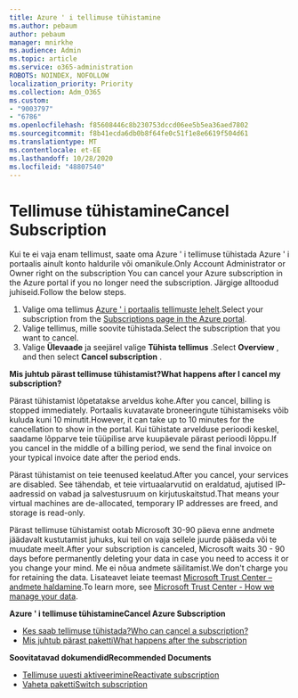 ```yaml
---
title: Azure ' i tellimuse tühistamine
ms.author: pebaum
author: pebaum
manager: mnirkhe
ms.audience: Admin
ms.topic: article
ms.service: o365-administration
ROBOTS: NOINDEX, NOFOLLOW
localization_priority: Priority
ms.collection: Adm_O365
ms.custom:
- "9003797"
- "6786"
ms.openlocfilehash: f85608446c8b230753dccd06ee5b5ea36aed7802
ms.sourcegitcommit: f8b41ecda6db0b8f64fe0c51f1e8e6619f504d61
ms.translationtype: MT
ms.contentlocale: et-EE
ms.lasthandoff: 10/28/2020
ms.locfileid: "48807540"
---
```

# <a name="cancel-subscription"></a><span data-ttu-id="3c191-102">Tellimuse tühistamine</span><span class="sxs-lookup"><span data-stu-id="3c191-102">Cancel Subscription</span></span>

<span data-ttu-id="3c191-103">Kui te ei vaja enam tellimust, saate oma Azure ' i tellimuse tühistada Azure ' i portaalis ainult konto haldurile või omanikule.</span><span class="sxs-lookup"><span data-stu-id="3c191-103">Only Account Administrator or Owner right on the subscription You can cancel your Azure subscription in the Azure portal if you no longer need the subscription.</span></span> <span data-ttu-id="3c191-104">Järgige alltoodud juhiseid.</span><span class="sxs-lookup"><span data-stu-id="3c191-104">Follow the below steps.</span></span>

1. <span data-ttu-id="3c191-105">Valige oma tellimus [Azure ' i portaalis tellimuste lehelt](https://portal.azure.com/#blade/Microsoft_Azure_Billing/SubscriptionsBlade).</span><span class="sxs-lookup"><span data-stu-id="3c191-105">Select your subscription from the [Subscriptions page in the Azure portal](https://portal.azure.com/#blade/Microsoft_Azure_Billing/SubscriptionsBlade).</span></span>
2. <span data-ttu-id="3c191-106">Valige tellimus, mille soovite tühistada.</span><span class="sxs-lookup"><span data-stu-id="3c191-106">Select the subscription that you want to cancel.</span></span>
3. <span data-ttu-id="3c191-107">Valige **Ülevaade** ja seejärel valige **Tühista tellimus** .</span><span class="sxs-lookup"><span data-stu-id="3c191-107">Select **Overview** , and then select **Cancel subscription** .</span></span>

<span data-ttu-id="3c191-108">**Mis juhtub pärast tellimuse tühistamist?**</span><span class="sxs-lookup"><span data-stu-id="3c191-108">**What happens after I cancel my subscription?**</span></span>

<span data-ttu-id="3c191-109">Pärast tühistamist lõpetatakse arveldus kohe.</span><span class="sxs-lookup"><span data-stu-id="3c191-109">After you cancel, billing is stopped immediately.</span></span> <span data-ttu-id="3c191-110">Portaalis kuvatavate broneeringute tühistamiseks võib kuluda kuni 10 minutit.</span><span class="sxs-lookup"><span data-stu-id="3c191-110">However, it can take up to 10 minutes for the cancellation to show in the portal.</span></span> <span data-ttu-id="3c191-111">Kui tühistate arvelduse perioodi keskel, saadame lõpparve teie tüüpilise arve kuupäevale pärast perioodi lõppu.</span><span class="sxs-lookup"><span data-stu-id="3c191-111">If you cancel in the middle of a billing period, we send the final invoice on your typical invoice date after the period ends.</span></span>

<span data-ttu-id="3c191-112">Pärast tühistamist on teie teenused keelatud.</span><span class="sxs-lookup"><span data-stu-id="3c191-112">After you cancel, your services are disabled.</span></span> <span data-ttu-id="3c191-113">See tähendab, et teie virtuaalarvutid on eraldatud, ajutised IP-aadressid on vabad ja salvestusruum on kirjutuskaitstud.</span><span class="sxs-lookup"><span data-stu-id="3c191-113">That means your virtual machines are de-allocated, temporary IP addresses are freed, and storage is read-only.</span></span>

<span data-ttu-id="3c191-114">Pärast tellimuse tühistamist ootab Microsoft 30-90 päeva enne andmete jäädavalt kustutamist juhuks, kui teil on vaja sellele juurde pääseda või te muudate meelt.</span><span class="sxs-lookup"><span data-stu-id="3c191-114">After your subscription is canceled, Microsoft waits 30 - 90 days before permanently deleting your data in case you need to access it or you change your mind.</span></span> <span data-ttu-id="3c191-115">Me ei nõua andmete säilitamist.</span><span class="sxs-lookup"><span data-stu-id="3c191-115">We don't charge you for retaining the data.</span></span> <span data-ttu-id="3c191-116">Lisateavet leiate teemast [Microsoft Trust Center – andmete haldamine](https://go.microsoft.com/fwLink/p/?LinkID=822930&clcid=0x409).</span><span class="sxs-lookup"><span data-stu-id="3c191-116">To learn more, see [Microsoft Trust Center - How we manage your data](https://go.microsoft.com/fwLink/p/?LinkID=822930&clcid=0x409).</span></span>

<span data-ttu-id="3c191-117">**Azure ' i tellimuse tühistamine**</span><span class="sxs-lookup"><span data-stu-id="3c191-117">**Cancel Azure Subscription**</span></span>

- [<span data-ttu-id="3c191-118">Kes saab tellimuse tühistada?</span><span class="sxs-lookup"><span data-stu-id="3c191-118">Who can cancel a subscription?</span></span>](https://docs.microsoft.com/azure/billing/billing-how-to-cancel-azure-subscription?WT.mc_id=Portal-Microsoft_Azure_Support#who-can-cancel-a-subscription)
- [<span data-ttu-id="3c191-119">Mis juhtub pärast paketti</span><span class="sxs-lookup"><span data-stu-id="3c191-119">What happens after the subscription</span></span>](https://docs.microsoft.com/azure/billing/billing-how-to-cancel-azure-subscription?WT.mc_id=Portal-Microsoft_Azure_Support#what-happens-after-i-cancel-my-subscription)

<span data-ttu-id="3c191-120">**Soovitatavad dokumendid**</span><span class="sxs-lookup"><span data-stu-id="3c191-120">**Recommended Documents**</span></span>

- [<span data-ttu-id="3c191-121">Tellimuse uuesti aktiveerimine</span><span class="sxs-lookup"><span data-stu-id="3c191-121">Reactivate subscription</span></span>](https://docs.microsoft.com/azure/billing/billing-how-to-cancel-azure-subscription?WT.mc_id=Portal-Microsoft_Azure_Support#reactivate-subscription)
- [<span data-ttu-id="3c191-122">Vaheta paketti</span><span class="sxs-lookup"><span data-stu-id="3c191-122">Switch subscription</span></span>](https://docs.microsoft.com/azure/billing/billing-how-to-switch-azure-offer?WT.mc_id=Portal-Microsoft_Azure_Support)